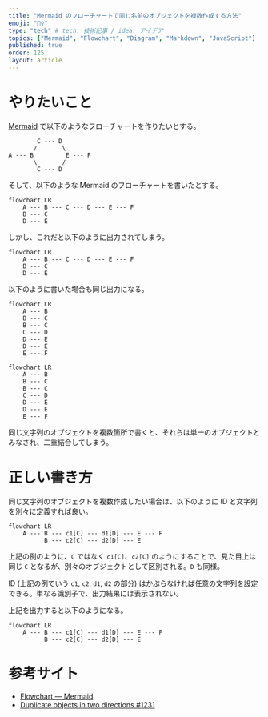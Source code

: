 ```yaml
---
title: "Mermaid のフローチャートで同じ名前のオブジェクトを複数作成する方法"
emoji: "🧜‍♀️"
type: "tech" # tech: 技術記事 / idea: アイデア
topics: ["Mermaid", "Flowchart", "Diagram", "Markdown", "JavaScript"]
published: true
order: 125
layout: article
---
```


# やりたいこと
[Mermaid](https://mermaid-js.github.io/mermaid/#/) で以下のようなフローチャートを作りたいとする。

```
        C --- D
       /       \
A --- B         E --- F
       \       /
        C --- D
```

そして、以下のような Mermaid のフローチャートを書いたとする。

```
flowchart LR
    A --- B --- C --- D --- E --- F
    B --- C
    D --- E
```

しかし、これだと以下のように出力されてしまう。

```mermaid
flowchart LR
    A --- B --- C --- D --- E --- F
    B --- C
    D --- E
```

以下のように書いた場合も同じ出力になる。

```
flowchart LR
    A --- B
    B --- C
    B --- C
    C --- D
    D --- E
    D --- E
    E --- F
```

```mermaid
flowchart LR
    A --- B
    B --- C
    B --- C
    C --- D
    D --- E
    D --- E
    E --- F
```

同じ文字列のオブジェクトを複数箇所で書くと、それらは単一のオブジェクトとみなされ、二重結合してしまう。



# 正しい書き方
同じ文字列のオブジェクトを複数作成したい場合は、以下のように ID と文字列を別々に定義すれば良い。

```
flowchart LR
    A --- B --- c1[C] --- d1[D] --- E --- F
          B --- c2[C] --- d2[D] --- E
```

上記の例のように、`C` ではなく `c1[C]`、`c2[C]` のようにすることで、見た目上は同じ `C` となるが、別々のオブジェクトとして区別される。`D` も同様。

ID (上記の例でいう `c1`, `c2`, `d1`, `d2` の部分) はかぶらなければ任意の文字列を設定できる。単なる識別子で、出力結果には表示されない。

上記を出力すると以下のようになる。

```mermaid
flowchart LR
    A --- B --- c1[C] --- d1[D] --- E --- F
          B --- c2[C] --- d2[D] --- E
```



# 参考サイト
* [Flowchart ― Mermaid](https://mermaid-js.github.io/mermaid/#/flowchart)
* [Duplicate objects in two directions #1231](https://github.com/mermaid-js/mermaid/issues/1231)
